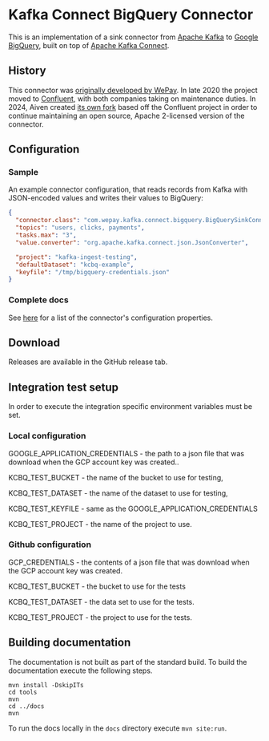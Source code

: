 # Kafka Connect BigQuery Connector

This is an implementation of a sink connector from [Apache Kafka] to [Google BigQuery], built on top 
of [Apache Kafka Connect].

## History

This connector was [originally developed by WePay](https://github.com/wepay/kafka-connect-bigquery).
In late 2020 the project moved to [Confluent](https://github.com/confluentinc/kafka-connect-bigquery),
with both companies taking on maintenance duties.
In 2024, Aiven created [its own fork](https://github.com/Aiven-Open/bigquery-connector-for-apache-kafka/)
based off the Confluent project in order to continue maintaining an open source, Apache 2-licensed
version of the connector.

## Configuration

### Sample

An example connector configuration, that reads records from Kafka with
JSON-encoded values and writes their values to BigQuery:

```json
{
  "connector.class": "com.wepay.kafka.connect.bigquery.BigQuerySinkConnector",
  "topics": "users, clicks, payments",
  "tasks.max": "3",
  "value.converter": "org.apache.kafka.connect.json.JsonConverter",

  "project": "kafka-ingest-testing",
  "defaultDataset": "kcbq-example",
  "keyfile": "/tmp/bigquery-credentials.json"
}
```

### Complete docs
See [here](docs/sink-connector-config-options.rst) for a list of the connector's
configuration properties.

## Download

Releases are available in the GitHub release tab.
<!-- TODO:
  Mention first Aiven-published release (which will be the first to
  include executable artifacts)
-->

  [Apache Kafka Connect]: https://kafka.apache.org/documentation.html#connect
  [Apache Kafka]: http://kafka.apache.org
  [Google BigQuery]: https://cloud.google.com/bigquery/
  [Kafka]: http://kafka.apache.org
  
## Integration test setup

In order to execute the integration specific environment variables must be set.

### Local configuration

GOOGLE_APPLICATION_CREDENTIALS - the path to a json file that was download when the GCP account key was created..

KCBQ_TEST_BUCKET - the name of the bucket to use for testing,

KCBQ_TEST_DATASET - the name of the dataset to use for testing,

KCBQ_TEST_KEYFILE - same as the GOOGLE_APPLICATION_CREDENTIALS

KCBQ_TEST_PROJECT - the name of the project to use. 

### Github configuration

GCP_CREDENTIALS - the contents of a json file that was download when the GCP account key was created.

KCBQ_TEST_BUCKET - the bucket to use for the tests

KCBQ_TEST_DATASET - the data set to use for the tests.

KCBQ_TEST_PROJECT - the project to use for the tests.

## Building documentation

The documentation is not built as part of the standard build.  To build the documentation execute the following steps.

    mvn install -DskipITs
    cd tools
    mvn
    cd ../docs
    mvn

To run the docs locally in the `docs` directory execute `mvn site:run`.

